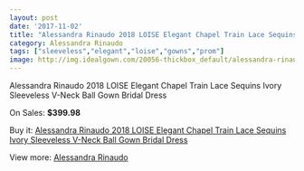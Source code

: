 ```yaml
---
layout: post
date: '2017-11-02'
title: "Alessandra Rinaudo 2018 LOISE Elegant Chapel Train Lace Sequins Ivory Sleeveless V-Neck Ball Gown Bridal Dress"
category: Alessandra Rinaudo
tags: ["sleeveless","elegant","loise","gowns","prom"]
image: http://img.idealgown.com/20056-thickbox_default/alessandra-rinaudo-2018-loise-elegant-chapel-train-lace-sequins-ivory-sleeveless-v-neck-ball-gown-bridal-dress.jpg
---
```

Alessandra Rinaudo 2018 LOISE Elegant Chapel Train Lace Sequins Ivory Sleeveless V-Neck Ball Gown Bridal Dress

On Sales: **$399.98**
<a href="https://www.idealgown.com/en/alessandra-rinaudo/7719-alessandra-rinaudo-2018-loise-elegant-chapel-train-lace-sequins-ivory-sleeveless-v-neck-ball-gown-bridal-dress.html"><amp-img layout="responsive" width="600" height="600" src="//img.idealgown.com/20056-thickbox_default/alessandra-rinaudo-2018-loise-elegant-chapel-train-lace-sequins-ivory-sleeveless-v-neck-ball-gown-bridal-dress.jpg" alt="Alessandra Rinaudo 2018 LOISE Elegant Chapel Train Lace Sequins Ivory Sleeveless V-Neck Ball Gown Bridal Dress 0" /></a>
<a href="https://www.idealgown.com/en/alessandra-rinaudo/7719-alessandra-rinaudo-2018-loise-elegant-chapel-train-lace-sequins-ivory-sleeveless-v-neck-ball-gown-bridal-dress.html"><amp-img layout="responsive" width="600" height="600" src="//img.idealgown.com/20061-thickbox_default/alessandra-rinaudo-2018-loise-elegant-chapel-train-lace-sequins-ivory-sleeveless-v-neck-ball-gown-bridal-dress.jpg" alt="Alessandra Rinaudo 2018 LOISE Elegant Chapel Train Lace Sequins Ivory Sleeveless V-Neck Ball Gown Bridal Dress 1" /></a>
<a href="https://www.idealgown.com/en/alessandra-rinaudo/7719-alessandra-rinaudo-2018-loise-elegant-chapel-train-lace-sequins-ivory-sleeveless-v-neck-ball-gown-bridal-dress.html"><amp-img layout="responsive" width="600" height="600" src="//img.idealgown.com/20060-thickbox_default/alessandra-rinaudo-2018-loise-elegant-chapel-train-lace-sequins-ivory-sleeveless-v-neck-ball-gown-bridal-dress.jpg" alt="Alessandra Rinaudo 2018 LOISE Elegant Chapel Train Lace Sequins Ivory Sleeveless V-Neck Ball Gown Bridal Dress 2" /></a>
<a href="https://www.idealgown.com/en/alessandra-rinaudo/7719-alessandra-rinaudo-2018-loise-elegant-chapel-train-lace-sequins-ivory-sleeveless-v-neck-ball-gown-bridal-dress.html"><amp-img layout="responsive" width="600" height="600" src="//img.idealgown.com/20059-thickbox_default/alessandra-rinaudo-2018-loise-elegant-chapel-train-lace-sequins-ivory-sleeveless-v-neck-ball-gown-bridal-dress.jpg" alt="Alessandra Rinaudo 2018 LOISE Elegant Chapel Train Lace Sequins Ivory Sleeveless V-Neck Ball Gown Bridal Dress 3" /></a>
<a href="https://www.idealgown.com/en/alessandra-rinaudo/7719-alessandra-rinaudo-2018-loise-elegant-chapel-train-lace-sequins-ivory-sleeveless-v-neck-ball-gown-bridal-dress.html"><amp-img layout="responsive" width="600" height="600" src="//img.idealgown.com/20058-thickbox_default/alessandra-rinaudo-2018-loise-elegant-chapel-train-lace-sequins-ivory-sleeveless-v-neck-ball-gown-bridal-dress.jpg" alt="Alessandra Rinaudo 2018 LOISE Elegant Chapel Train Lace Sequins Ivory Sleeveless V-Neck Ball Gown Bridal Dress 4" /></a>
<a href="https://www.idealgown.com/en/alessandra-rinaudo/7719-alessandra-rinaudo-2018-loise-elegant-chapel-train-lace-sequins-ivory-sleeveless-v-neck-ball-gown-bridal-dress.html"><amp-img layout="responsive" width="600" height="600" src="//img.idealgown.com/20057-thickbox_default/alessandra-rinaudo-2018-loise-elegant-chapel-train-lace-sequins-ivory-sleeveless-v-neck-ball-gown-bridal-dress.jpg" alt="Alessandra Rinaudo 2018 LOISE Elegant Chapel Train Lace Sequins Ivory Sleeveless V-Neck Ball Gown Bridal Dress 5" /></a>

Buy it: [Alessandra Rinaudo 2018 LOISE Elegant Chapel Train Lace Sequins Ivory Sleeveless V-Neck Ball Gown Bridal Dress](https://www.idealgown.com/en/alessandra-rinaudo/7719-alessandra-rinaudo-2018-loise-elegant-chapel-train-lace-sequins-ivory-sleeveless-v-neck-ball-gown-bridal-dress.html "Alessandra Rinaudo 2018 LOISE Elegant Chapel Train Lace Sequins Ivory Sleeveless V-Neck Ball Gown Bridal Dress")

View more: [Alessandra Rinaudo](https://www.idealgown.com/en/157-alessandra-rinaudo "Alessandra Rinaudo")